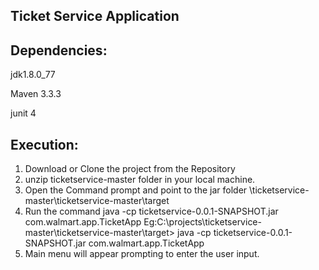 Ticket Service Application
------------------------------

Dependencies:
--
jdk1.8.0_77

Maven 3.3.3

junit 4

Execution:
---
1. Download or Clone the project from the Repository 
2. unzip ticketservice-master folder in your local machine.
2. Open the Command prompt and point to the jar folder \ticketservice-master\ticketservice-master\target 
3. Run the command java -cp ticketservice-0.0.1-SNAPSHOT.jar com.walmart.app.TicketApp 
Eg:C:\projects\ticketservice-master\ticketservice-master\target> java -cp ticketservice-0.0.1-SNAPSHOT.jar com.walmart.app.TicketApp
3. Main menu will appear prompting to enter the user input.
